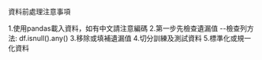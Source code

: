 資料前處理注意事項

1.使用pandas載入資料，如有中文請注意編碼
2.第一步先檢查遺漏值
--檢查列方法: df.isnull().any()
3.移除或填補遺漏值
4.切分訓練及測試資料
5.標準化或規一化資料
